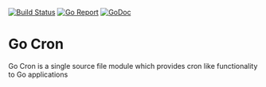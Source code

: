 [![Build Status](https://github.com/mlavergn/gocron/workflows/CI/badge.svg?branch=master)](https://github.com/mlavergn/gocron/actions)
[![Go Report](https://goreportcard.com/badge/github.com/mlavergn/gocron)](https://goreportcard.com/report/github.com/mlavergn/gocron)
[![GoDoc](https://godoc.org/github.com/mlavergn/gocron?status.svg)](https://godoc.org/github.com/mlavergn/gocron)

# Go Cron
Go Cron is a single source file module which provides cron like functionality to Go applications
